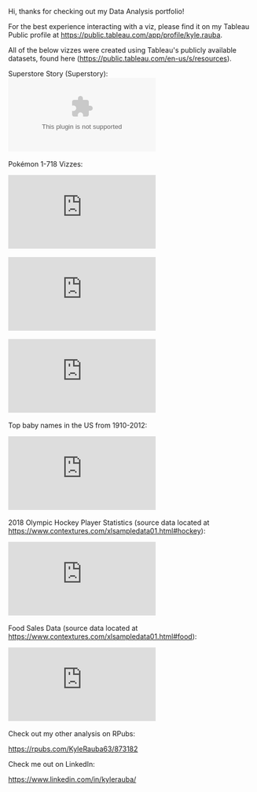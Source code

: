Hi, thanks for checking out my Data Analysis portfolio!

For the best experience interacting with a viz, please find it on my Tableau Public profile at https://public.tableau.com/app/profile/kyle.rauba.


All of the below vizzes were created using Tableau's publicly available datasets, found here (https://public.tableau.com/en-us/s/resources).



Superstore Story (Superstory):
![Superstory](https://github.com/KyleRauba63/projects/blob/main/Superstory.pptx)



Pokémon 1-718 Vizzes:

![Pokémon 1-718 Types and Statistics](https://github.com/KyleRauba63/projects/blob/main/Pok%C3%A9mon%201-718%20Types%20and%20Statistics.pdf)

![Pokémon 1-718 Evolution Criteria and Move Effectiveness](https://github.com/KyleRauba63/projects/blob/main/Pok%C3%A9mon%201-718%20Evolution%20and%20Move%20Effectiveness.pdf)

![Pokémon 1-718 Moves, Power and PP Levels](https://github.com/KyleRauba63/projects/blob/main/Pok%C3%A9mon%20Move%20Data.pdf)


Top baby names in the US from 1910-2012:

![Top Baby Names](https://github.com/KyleRauba63/projects/blob/main/Top%20Baby%20Names.pdf)

2018 Olympic Hockey Player Statistics (source data located at https://www.contextures.com/xlsampledata01.html#hockey):

![Hockey Player Dashboard](https://github.com/KyleRauba63/projects/blob/main/Hockey%20Dashboard.pdf)

Food Sales Data (source data located at https://www.contextures.com/xlsampledata01.html#food):

![Food Sales Data](https://github.com/KyleRauba63/projects/blob/main/Food%20Sales%20Data%20(2).pdf)

Check out my other analysis on RPubs:

https://rpubs.com/KyleRauba63/873182

Check me out on LinkedIn:

https://www.linkedin.com/in/kylerauba/
